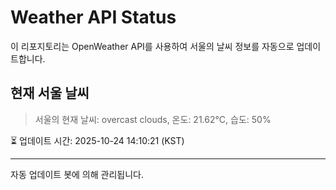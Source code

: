 
# Weather API Status

이 리포지토리는 OpenWeather API를 사용하여 서울의 날씨 정보를 자동으로 업데이트합니다.

## 현재 서울 날씨
> 서울의 현재 날씨: overcast clouds, 온도: 21.62°C, 습도: 50%

⏳ 업데이트 시간: 2025-10-24 14:10:21 (KST)

---
자동 업데이트 봇에 의해 관리됩니다.
